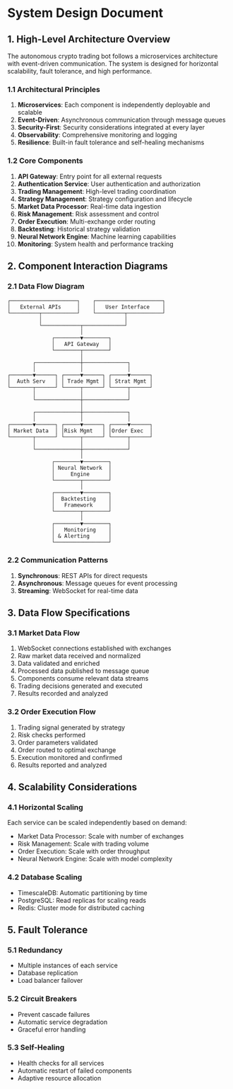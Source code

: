 # System Design Document

## 1. High-Level Architecture Overview

The autonomous crypto trading bot follows a microservices architecture with event-driven communication. The system is designed for horizontal scalability, fault tolerance, and high performance.

### 1.1 Architectural Principles

1. **Microservices**: Each component is independently deployable and scalable
2. **Event-Driven**: Asynchronous communication through message queues
3. **Security-First**: Security considerations integrated at every layer
4. **Observability**: Comprehensive monitoring and logging
5. **Resilience**: Built-in fault tolerance and self-healing mechanisms

### 1.2 Core Components

1. **API Gateway**: Entry point for all external requests
2. **Authentication Service**: User authentication and authorization
3. **Trading Management**: High-level trading coordination
4. **Strategy Management**: Strategy configuration and lifecycle
5. **Market Data Processor**: Real-time data ingestion
6. **Risk Management**: Risk assessment and control
7. **Order Execution**: Multi-exchange order routing
8. **Backtesting**: Historical strategy validation
9. **Neural Network Engine**: Machine learning capabilities
10. **Monitoring**: System health and performance tracking

## 2. Component Interaction Diagrams

### 2.1 Data Flow Diagram

```
┌─────────────────────┐    ┌─────────────────────┐
│   External APIs     │    │   User Interface    │
└─────────┬───────────┘    └─────────┬───────────┘
          │                          │
          └────────────┬─────────────┘
                       │
              ┌────────▼────────┐
              │   API Gateway   │
              └────────┬────────┘
                       │
        ┌──────────────┼──────────────┐
        │              │              │
┌───────▼──────┐ ┌─────▼──────┐ ┌─────▼──────┐
│  Auth Serv   │ │ Trade Mgmt │ │ Strat Mgmt │
└───────┬──────┘ └─────┬──────┘ └─────┬──────┘
        │              │              │
        └──────────────┼──────────────┘
                       │
        ┌──────────────┼──────────────┐
        │              │              │
┌───────▼──────┐ ┌─────▼──────┐ ┌─────▼──────┐
│ Market Data  │ │Risk Mgmt   │ │Order Exec  │
└───────┬──────┘ └─────┬──────┘ └─────┬──────┘
        │              │              │
        └──────────────┼──────────────┘
                       │
              ┌────────▼────────┐
              │ Neural Network  │
              │     Engine      │
              └────────┬────────┘
                       │
              ┌────────▼────────┐
              │  Backtesting    │
              │   Framework     │
              └────────┬────────┘
                       │
              ┌────────▼────────┐
              │   Monitoring    │
              │ & Alerting      │
              └─────────────────┘
```

### 2.2 Communication Patterns

1. **Synchronous**: REST APIs for direct requests
2. **Asynchronous**: Message queues for event processing
3. **Streaming**: WebSocket for real-time data

## 3. Data Flow Specifications

### 3.1 Market Data Flow

1. WebSocket connections established with exchanges
2. Raw market data received and normalized
3. Data validated and enriched
4. Processed data published to message queue
5. Components consume relevant data streams
6. Trading decisions generated and executed
7. Results recorded and analyzed

### 3.2 Order Execution Flow

1. Trading signal generated by strategy
2. Risk checks performed
3. Order parameters validated
4. Order routed to optimal exchange
5. Execution monitored and confirmed
6. Results reported and analyzed

## 4. Scalability Considerations

### 4.1 Horizontal Scaling

Each service can be scaled independently based on demand:
- Market Data Processor: Scale with number of exchanges
- Risk Management: Scale with trading volume
- Order Execution: Scale with order throughput
- Neural Network Engine: Scale with model complexity

### 4.2 Database Scaling

- TimescaleDB: Automatic partitioning by time
- PostgreSQL: Read replicas for scaling reads
- Redis: Cluster mode for distributed caching

## 5. Fault Tolerance

### 5.1 Redundancy

- Multiple instances of each service
- Database replication
- Load balancer failover

### 5.2 Circuit Breakers

- Prevent cascade failures
- Automatic service degradation
- Graceful error handling

### 5.3 Self-Healing

- Health checks for all services
- Automatic restart of failed components
- Adaptive resource allocation
